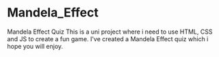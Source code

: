 # Mandela_Effect
Mandela Effect Quiz 
This is a uni project where i need to use HTML, CSS and JS to create a fun game. I've created a Mandela Effect quiz which i hope you will enjoy.
